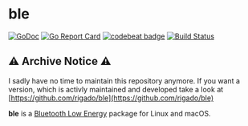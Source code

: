 # ble

[![GoDoc](https://godoc.org/github.com/ge-lighting/ble?status.svg)](https://godoc.org/github.com/ge-lighting/ble)
[![Go Report Card](https://goreportcard.com/badge/go-ble/ble)](https://goreportcard.com/report/go-ble/ble)
[![codebeat badge](https://codebeat.co/badges/ba9fae6e-77d2-4173-8587-36ac8756676b)](https://codebeat.co/projects/github-com-go-ble-ble-master)
[![Build Status](https://travis-ci.org/go-ble/ble.svg?branch=master)](https://travis-ci.org/go-ble/ble)

## ⚠️ Archive Notice ⚠️
I sadly have no time to maintain this repository anymore. If you want a version, which is activly maintained and developed take a look at [https://github.com/rigado/ble](https://github.com/rigado/ble)

**ble** is a [Bluetooth Low Energy](https://en.wikipedia.org/wiki/Bluetooth_Low_Energy) package for Linux and macOS.


